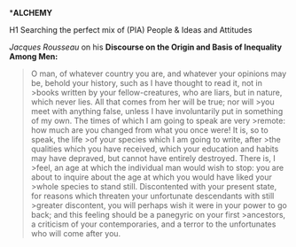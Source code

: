 ***ALCHEMY**

H1 Searching the perfect mix of (PIA) People & Ideas and Attitudes 

*Jacques Rousseau* on his **Discourse on the Origin and Basis of Inequality Among Men:**

>O man, of whatever country you are, and whatever your opinions may be, behold your history, such as I have thought to read it, not in >books written by your fellow-creatures, who are liars, but in nature, which never lies. All that comes from her will be true; nor will >you meet with anything false, unless I have involuntarily put in something of my own. 
>The times of which I am going to speak are very >remote: how much are you changed from what you once were! It is, so to speak, the life >of your species which I am going to write, after >the qualities which you have received, which your education and habits may have depraved, but cannot have entirely destroyed. There is, I >feel, an age at which the individual man would wish to stop: you are about to inquire about the age at which you would have liked your >whole species to stand still. Discontented with your present state, for reasons which threaten your unfortunate descendants with still >greater discontent, you will perhaps wish it were in your power to go back; and this feeling should be a panegyric on your first >ancestors, a criticism of your contemporaries, and a terror to the unfortunates who will come after you.
